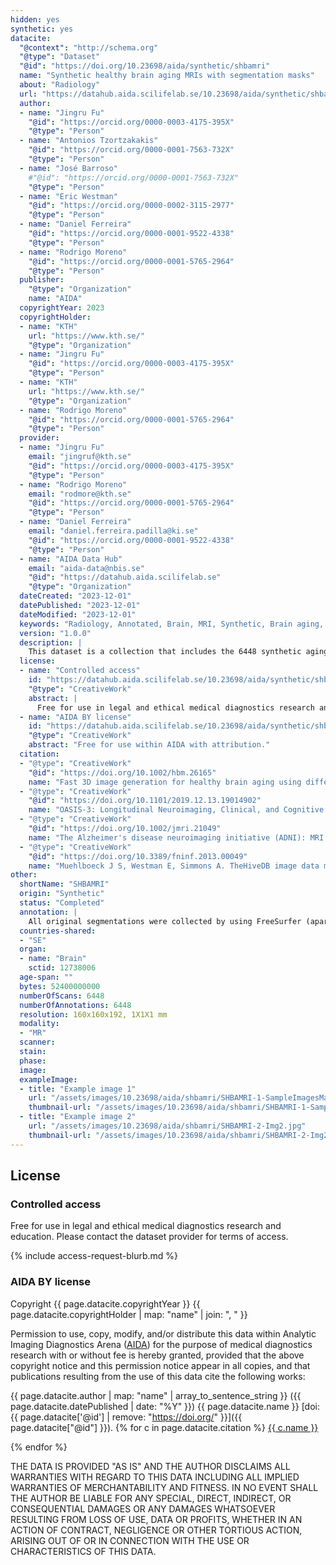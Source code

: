 ```yaml
---
hidden: yes
synthetic: yes
datacite:
  "@context": "http://schema.org"
  "@type": "Dataset"
  "@id": "https://doi.org/10.23698/aida/synthetic/shbamri"
  name: "Synthetic healthy brain aging MRIs with segmentation masks"
  about: "Radiology"
  url: "https://datahub.aida.scilifelab.se/10.23698/aida/synthetic/shbamri"
  author:
  - name: "Jingru Fu"
    "@id": "https://orcid.org/0000-0003-4175-395X"
    "@type": "Person"
  - name: "Antonios Tzortzakakis"
    "@id": "https://orcid.org/0000-0001-7563-732X"
    "@type": "Person"
  - name: "José Barroso"
    #"@id": "https://orcid.org/0000-0001-7563-732X"
    "@type": "Person"
  - name: "Eric Westman"
    "@id": "https://orcid.org/0000-0002-3115-2977"
    "@type": "Person"
  - name: "Daniel Ferreira"
    "@id": "https://orcid.org/0000-0001-9522-4338"
    "@type": "Person"
  - name: "Rodrigo Moreno"
    "@id": "https://orcid.org/0000-0001-5765-2964"
    "@type": "Person"
  publisher:
    "@type": "Organization"
    name: "AIDA"
  copyrightYear: 2023
  copyrightHolder:
  - name: "KTH"
    url: "https://www.kth.se/"
    "@type": "Organization"
  - name: "Jingru Fu"
    "@id": "https://orcid.org/0000-0003-4175-395X"
    "@type": "Person"
  - name: "KTH"
    url: "https://www.kth.se/"
    "@type": "Organization"
  - name: "Rodrigo Moreno"
    "@id": "https://orcid.org/0000-0001-5765-2964"
    "@type": "Person"
  provider:
  - name: "Jingru Fu"
    email: "jingruf@kth.se"
    "@id": "https://orcid.org/0000-0003-4175-395X"
    "@type": "Person"
  - name: "Rodrigo Moreno"
    email: "rodmore@kth.se"
    "@id": "https://orcid.org/0000-0001-5765-2964"
    "@type": "Person"
  - name: "Daniel Ferreira"
    email: "daniel.ferreira.padilla@ki.se"
    "@id": "https://orcid.org/0000-0001-9522-4338"
    "@type": "Person"
  - name: "AIDA Data Hub"
    email: "aida-data@nbis.se"
    "@id": "https://datahub.aida.scilifelab.se"
    "@type": "Organization"
  dateCreated: "2023-12-01"
  datePublished: "2023-12-01"
  dateModified: "2023-12-01"
  keywords: "Radiology, Annotated, Brain, MRI, Synthetic, Brain aging, Synthetic brain aging, Medical image generation"
  version: "1.0.0"
  description: |
    This dataset is a collection that includes the 6448 synthetic aging brain T1 MRI scans derived from two data sets by our proposed methodology (the following paper [1]). We augmented the HEALTHY longitudinal brain MRI data with corresponding segmentations to simulate the access of a scan per subject every 6 months in these cohorts.
  license:
  - name: "Controlled access"
    id: "https://datahub.aida.scilifelab.se/10.23698/aida/synthetic/shbamri#controlled-access"
    "@type": "CreativeWork"
    abstract: |
      Free for use in legal and ethical medical diagnostics research and education.
  - name: "AIDA BY license"
    id: "https://datahub.aida.scilifelab.se/10.23698/aida/synthetic/shbamri#aida-license"
    "@type": "CreativeWork"
    abstract: "Free for use within AIDA with attribution."
  citation:
  - "@type": "CreativeWork"
    "@id": "https://doi.org/10.1002/hbm.26165"
    name: "Fast 3D image generation for healthy brain aging using diffeomorphic registration. Fu, Jingru and Tzortzakakis, Antonios and Barroso, José and Westman, Eric and Ferreira, Daniel and Moreno, Rodrigo and for the Alzheimer's Disease Neuroimaging Initiative, 2022. doi: 10.1002/hbm.26165"
  - "@type": "CreativeWork"
    "@id": "https://doi.org/10.1101/2019.12.13.19014902"
    name: "OASIS-3: Longitudinal Neuroimaging, Clinical, and Cognitive Dataset for Normal Aging and Alzheimer Disease. Pamela J LaMontagne, Tammie L.S. Benzinger, John C. Morris, Sarah Keefe, Russ Hornbeck, Chengjie Xiong, Elizabeth Grant, Jason Hassenstab, Krista Moulder, Andrei Vlassenko, Marcus E. Raichle, Carlos Cruchaga, Daniel Marcus, 2019. medRxiv. doi: 10.1101/2019.12.13.19014902"
  - "@type": "CreativeWork"
    "@id": "https://doi.org/10.1002/jmri.21049"
    name: "The Alzheimer's disease neuroimaging initiative (ADNI): MRI methods. Jack Jr C R, Bernstein M A, Fox N C, et al. Journal of Magnetic Resonance Imaging: An Official Journal of the International Society for Magnetic Resonance in Medicine, 2008, 27(4): 685-691."
  - "@type": "CreativeWork"
    "@id": "https://doi.org/10.3389/fninf.2013.00049"
    name: "Muehlboeck J S, Westman E, Simmons A. TheHiveDB image data management and analysis framework[J]. Frontiers in neuroinformatics, 2014, 7: 49. doi: 10.3389/fninf.2013.00049"
other:
  shortName: "SHBAMRI"
  origin: "Synthetic"
  status: "Completed"
  annotation: |
    All original segmentations were collected by using FreeSurfer (aparc+aseg.mgz). Synthetic images are segmented based on ground truth segmentations using registration, more information can be found in [1].
  countries-shared:
  - "SE"
  organ:
  - name: "Brain"
    sctid: 12738006
  age-span: "" 
  bytes: 52400000000
  numberOfScans: 6448
  numberOfAnnotations: 6448
  resolution: 160x160x192, 1X1X1 mm
  modality:
  - "MR"
  scanner:
  stain:
  phase:
  image:
  exampleImage:
  - title: "Example image 1"
    url: "/assets/images/10.23698/aida/shbamri/SHBAMRI-1-SampleImagesMasks.png"
    thumbnail-url: "/assets/images/10.23698/aida/shbamri/SHBAMRI-1-SampleImagesMasks-thumbnail.png"
  - title: "Example image 2"
    url: "/assets/images/10.23698/aida/shbamri/SHBAMRI-2-Img2.jpg"
    thumbnail-url: "/assets/images/10.23698/aida/shbamri/SHBAMRI-2-Img2-thumbnail.jpg"
---
```

## License
### Controlled access
Free for use in legal and ethical medical diagnostics research and education.
Please contact the dataset provider for terms of access.

{% include access-request-blurb.md %}

### AIDA BY license
Copyright
{{ page.datacite.copyrightYear }}
{{ page.datacite.copyrightHolder | map: "name" |  join: ", " }}

Permission to use, copy, modify, and/or distribute this data within Analytic
Imaging Diagnostics Arena ([AIDA](https://medtech4health.se/aida)) for the purpose
of medical diagnostics research with or without fee is hereby granted, provided that
the above copyright notice and this permission notice appear in all copies, and that
publications resulting from the use of this data cite the following works:

{{ page.datacite.author | map: "name" | array_to_sentence_string }}
({{ page.datacite.datePublished | date: "%Y" }})
{{ page.datacite.name }}
[doi:{{ page.datacite['@id'] | remove: "https://doi.org/" }}]({{ page.datacite["@id"] }}).
{% for c in page.datacite.citation %}
  [{{ c.name }}]({{c["@id"]}})

{% endfor %}

THE DATA IS PROVIDED "AS IS" AND THE AUTHOR DISCLAIMS ALL WARRANTIES WITH REGARD
TO THIS DATA INCLUDING ALL IMPLIED WARRANTIES OF MERCHANTABILITY AND FITNESS. IN
NO EVENT SHALL THE AUTHOR BE LIABLE FOR ANY SPECIAL, DIRECT, INDIRECT, OR
CONSEQUENTIAL DAMAGES OR ANY DAMAGES WHATSOEVER RESULTING FROM LOSS OF USE, DATA
OR PROFITS, WHETHER IN AN ACTION OF CONTRACT, NEGLIGENCE OR OTHER TORTIOUS
ACTION, ARISING OUT OF OR IN CONNECTION WITH THE USE OR CHARACTERISTICS OF THIS
DATA.
